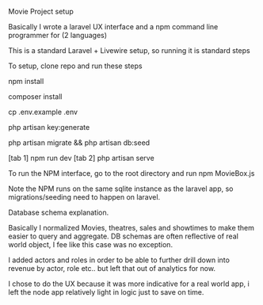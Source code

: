 Movie Project setup

Basically I wrote a laravel UX interface and a npm command line programmer for (2 languages)

This is a standard Laravel + Livewire setup, so running it is standard steps

To setup, clone repo and run these steps

npm install

composer install

cp .env.example .env

php artisan key:generate

php artisan migrate && php artisan db:seed 

[tab 1] npm run dev [tab 2] php artisan serve 


To run the NPM interface, go to the root directory and run
npm MovieBox.js 


Note the NPM runs on the same sqlite instance as the laravel app, so migrations/seeding need to happen on laravel. 



Database schema explanation. 

Basically I normalized Movies, theatres, sales and showtimes to make them easier to query and aggregate. 
DB schemas are often reflective of real world object, I fee like this case was no exception. 

I added actors and roles in order to be able to further drill down into revenue by actor, role etc.. but left that out of analytics for now. 

I chose to do the UX because it was more indicative for a real world app, i left the node app relatively light in logic just to save on time. 
